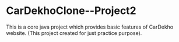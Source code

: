 # CarDekhoClone--Project2
This is a core java project which provides basic features of CarDekho website. (This project created for just practice purpose). 
